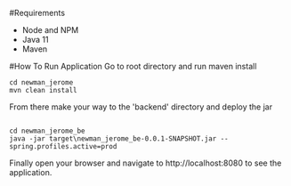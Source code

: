 #Requirements
* Node and NPM
* Java 11
* Maven

#How To Run Application
Go to root directory and run maven install
```
cd newman_jerome
mvn clean install
```

From there make your way to the 'backend' directory and deploy the jar
```

cd newman_jerome_be
java -jar target\newman_jerome_be-0.0.1-SNAPSHOT.jar --spring.profiles.active=prod

```
Finally open your browser and navigate to http://localhost:8080 to see the application.